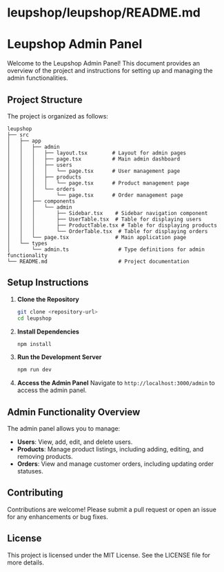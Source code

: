 # leupshop/leupshop/README.md

# Leupshop Admin Panel

Welcome to the Leupshop Admin Panel! This document provides an overview of the project and instructions for setting up and managing the admin functionalities.

## Project Structure

The project is organized as follows:

```
leupshop
├── src
│   ├── app
│   │   ├── admin
│   │   │   ├── layout.tsx        # Layout for admin pages
│   │   │   ├── page.tsx          # Main admin dashboard
│   │   │   ├── users
│   │   │   │   └── page.tsx      # User management page
│   │   │   ├── products
│   │   │   │   └── page.tsx      # Product management page
│   │   │   └── orders
│   │   │       └── page.tsx      # Order management page
│   │   ├── components
│   │   │   └── admin
│   │   │       ├── Sidebar.tsx    # Sidebar navigation component
│   │   │       ├── UserTable.tsx  # Table for displaying users
│   │   │       ├── ProductTable.tsx # Table for displaying products
│   │   │       └── OrderTable.tsx  # Table for displaying orders
│   │   └── page.tsx               # Main application page
│   └── types
│       └── admin.ts                # Type definitions for admin functionality
└── README.md                       # Project documentation
```

## Setup Instructions

1. **Clone the Repository**
   ```bash
   git clone <repository-url>
   cd leupshop
   ```

2. **Install Dependencies**
   ```bash
   npm install
   ```

3. **Run the Development Server**
   ```bash
   npm run dev
   ```

4. **Access the Admin Panel**
   Navigate to `http://localhost:3000/admin` to access the admin panel.

## Admin Functionality Overview

The admin panel allows you to manage:

- **Users**: View, add, edit, and delete users.
- **Products**: Manage product listings, including adding, editing, and removing products.
- **Orders**: View and manage customer orders, including updating order statuses.

## Contributing

Contributions are welcome! Please submit a pull request or open an issue for any enhancements or bug fixes.

## License

This project is licensed under the MIT License. See the LICENSE file for more details.